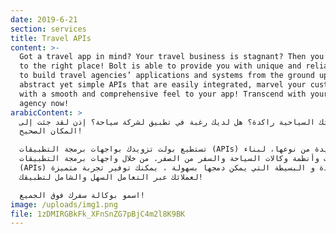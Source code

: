 ```yaml
---
date: 2019-6-21
section: services
title: Travel APIs
content: >-
  Got a travel app in mind? Your travel business is stagnant? Then you’ve come
  to the right place! Bolt is able to provide you with unique and reliable APIs
  to build travel agencies’ applications and systems from the ground up. With
  abstract yet simple APIs that are easily integrated, marvel your customers
  with a smooth and comprehensive feel to your app! Transcend with your travel
  agency now!
arabicContent: >
  شركتك السياحية راكدة؟ هل لديك رغبة في تطبيق لشركة سياحة؟ إذن لقد جئت إلى
  المكان الصحيح!

  تستطيع بولت تزويدك بواجهات برمجة التطبيقات (APIs) فريدة من نوعها، لبناء
  تطبيقات وأنظمة وكالات السياحة والسفر من الصفر. من خلال واجهات برمجة التطبيقات
  (APIs) المجردة و البسيطة التي يمكن دمجها بسهولة ، يمكنك توفير تجربة متميزة
  لعملائك عبر التعامل السهل والشامل لتطبيقك!

  اسمو بوكالة سفرك فوق الجميع!
image: /uploads/img1.png
file: 1zDMIRGBkFk_XFnSnZG7pBjC4m2l8K9BK
---
```


